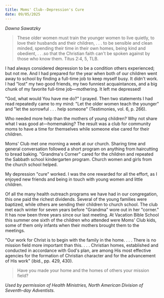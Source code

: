 ```yaml
---
title: Moms' Club--Depression's Cure
date: 09/05/2025
---
```


_Dawna Sawatzky_

> <p></p>
> These older women must train the younger women to live quietly, to love their husbands and their children, . . . to be sensible and clean minded, spending their time in their own homes, being kind and obedient, . . .so that the Christian faith can't be spoken against by those who know them. Titus 2:4, 5, TLB.

I had always considered depression to be a condition others experienced; but not me. And I had prepared for the year when both of our children went away to school by finding a full-time job to keep myself busy. It didn't work. I had "lost" my two good friends, my two funniest acquaintances, and a big chunk of my favorite full-time job—mothering. It left me depressed!

"God, what would You have me do?" I prayed. Then two statements I had read repeatedly came to my mind: "Let the older women teach the younger" and "let the sorrowful . . . help someone" (Testimonies, vol. 6, p. 266).

Who needed more help than the mothers of young children? Why not share what I was good at—homemaking? The result was a club for community moms to have a time for themselves while someone else cared for their children.

Moms' Club met one morning a week at our church. Sharing time and general conversation followed a short program on anything from haircutting to bread baking. "Grandma's Corner" cared for the children and repeated the Sabbath school kindergarten program. Church women and girls from the church school helped.

My depression "cure" worked. I was the one rewarded for all the effort, as I enjoyed new friends and being in touch with young women and little children.

Of all the many health outreach programs we have had in our congregation, this one paid the richest dividends. Several of the young families were baptized, while others are sending their children to church school. The club met each winter for seven years before "Grandma" wore out in her "corner." It has now been three years since our last meeting. At Vacation Bible School this summer one sixth of the children who attended were Moms' Club kids, some of them only infants when their mothers brought them to the meetings.

"Our work for Christ is to begin with the family in the home. . . . There is no mission field more important than this. . . . Christian homes, established and conducted in accordance with God's plan, are among His most effective agencies for the formation of Christian character and for the advancement of His work" (ibid., pp. 429, 430).

> <callout></callout>
> Have you made your home and the homes of others your mission field?

_Used by permission of Health Ministries, North American Division of Seventh-day Adventists._